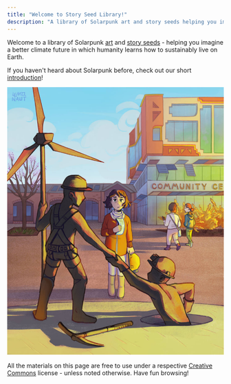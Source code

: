 ```yaml
---
title: "Welcome to Story Seed Library!"
description: "A library of Solarpunk art and story seeds helping you imagine a better climate future!"
---
```


Welcome to a library of Solarpunk [art](/art) and [story seeds](/seeds) - helping you imagine a better climate future in which humanity learns how to sustainably live on Earth.

If you haven't heard about Solarpunk before, check out our short [introduction](/essays/what-is-solarpunk)!

![The Community Center by the Lemonaut](cover.jpg "[The Community Center](/art/the-lemonaut-community-center/) CC BY-SA 4.0 [The Lemonaut](/authors/thelemonaut)")

All the materials on this page are free to use under a respective [Creative Commons](https://creativecommons.org/share-your-work/cclicenses/) license - unless noted otherwise. Have fun browsing!